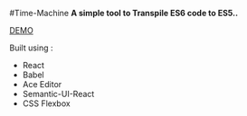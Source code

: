 #Time-Machine
**A simple tool to Transpile ES6 code to ES5..**

[DEMO](https://bhuvanmalik007.github.io/time-machine/)

Built using :

 - React
 - Babel
 - Ace Editor
 - Semantic-UI-React
 - CSS Flexbox
